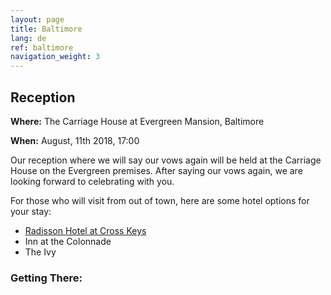 ```yaml
---
layout: page
title: Baltimore
lang: de
ref: baltimore
navigation_weight: 3
---
```


## Reception ##
**Where:** The Carriage House at Evergreen Mansion, Baltimore

**When:** August, 11th 2018, 17:00

Our reception where we will say our vows again will be held at the Carriage House on the Evergreen premises. After saying our vows again, we are looking forward to celebrating with you.

For those who will visit from out of town, here are some hotel options for your stay:
* [Radisson Hotel at Cross Keys](https://www.radisson.com/baltimore-hotel-md-21210/mdbaltim)
* Inn at the Colonnade
* The Ivy

### Getting There: ###